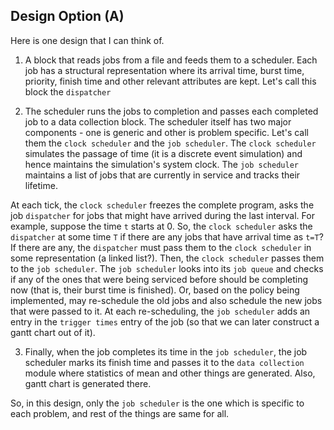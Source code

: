 ## Design Option (A)

Here is one design that I can think of.

1. A block that reads jobs from a file and feeds them to a scheduler. Each job has a structural representation where its arrival time, burst time, priority, finish time and other relevant attributes are kept. Let's call this block the `dispatcher`

2. The scheduler runs the jobs to completion and passes each completed job to a data collection block. The scheduler itself has two major components - one is generic and other is problem specific. Let's call them the `clock scheduler` and the `job scheduler`. The `clock scheduler` simulates the passage of time (it is a discrete event simulation) and hence maintains the simulation's system clock. The `job scheduler` maintains a list of jobs that are currently in service and tracks their lifetime. 

At each tick, the `clock scheduler` freezes the complete program, asks the job `dispatcher` for jobs that might have arrived during the last interval. For example, suppose the time `t` starts at 0. So, the `clock scheduler` asks the `dispatcher` at some time `T` if there are any jobs that have arrival time as `t=T`? If there are any, the `dispatcher` must pass them to the `clock scheduler` in some representation (a linked list?). Then, the `clock scheduler` passes them to the `job scheduler`. The `job scheduler` looks into its `job queue` and checks if any of the ones that were being serviced before should be completing now (that is, their burst time is finished). Or, based on the policy being implemented, may re-schedule the old jobs and also schedule the new jobs that were passed to it. At each re-scheduling, the `job scheduler` adds an entry in the `trigger times` entry of the job (so that we can later construct a gantt chart out of it).

3. Finally, when the job completes its time in the `job scheduler`, the job scheduler marks its finish time and passes it to the `data collection` module where statistics of mean and other things are generated. Also, gantt chart is generated there.

So, in this design, only the `job scheduler` is the one which is specific to each problem, and rest of the things are same for all.